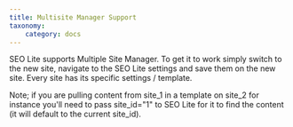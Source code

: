 ```yaml
---
title: Multisite Manager Support
taxonomy:
    category: docs
---
```


SEO Lite supports Multiple Site Manager. To get it to work simply switch to the new site, navigate to the SEO Lite settings and save them on the new site. Every site has its specific settings / template.

Note; if you are pulling content from site_1 in a template on site_2 for instance you'll need to pass site_id="1" to SEO Lite for it to find the content (it will default to the current site_id).